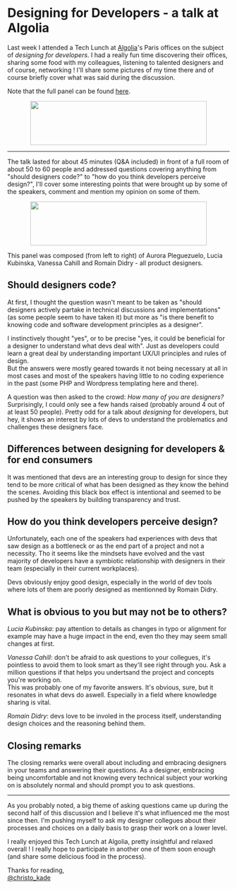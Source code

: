 # Designing for Developers - a talk at Algolia

Last week I attended a Tech Lunch at [Algolia](https://www.algolia.com/)'s Paris offices on the subject of _designing for developers_. I had a really fun time discovering their offices, sharing some food with my colleagues, listening to talented designers and of course, networking ! I'll share some pictures of my time there and of course briefly cover what was said during the discussion.

Note that the full panel can be found [here](https://www.youtube.com/embed/qBJeEWUWUWE?autoplay=1).

<p align="center">
  <img width="400" height="100" src="https://user-images.githubusercontent.com/15229355/51639773-0903a280-1f62-11e9-8e86-58100e2e4e22.jpg">
</p>

---

The talk lasted for about 45 minutes (Q&A included) in front of a full room of about 50 to 60 people and addressed questions covering anything from "should designers code?" to "how do you think developers perceive design?", I'll cover some interesting points that were brought up by some of the speakers, comment and mention my opinion on some of them.

<p align="center">
  <img width="400" height="100" src="https://user-images.githubusercontent.com/15229355/51639784-102ab080-1f62-11e9-81d6-174f427c0bb6.jpg
">
</p>

This panel was composed (from left to right) of Aurora Pleguezuelo, Lucia Kubinska, Vanessa Cahill and Romain Didry - all product designers.

## Should designers code?

At first, I thought the question wasn't meant to be taken as "should designers actively partake in technical discussions and implementations" (as some people seem to have taken it) but more as "is there benefit to knowing code and software development principles as a designer".

I instinctively thought "yes", or to be precise "yes, it could be beneficial for a designer to understand what devs deal with". Just as developers could learn a great deal by understanding important UX/UI principles and rules of design.  
But the answers were mostly geared towards it not being necessary at all in most cases and most of the speakers having little to no coding experience in the past (some PHP and Wordpress templating here and there).

A question was then asked to the crowd: _How many of you are designers?_  
Surprisingly, I could only see a few hands raised (probably around 4 out of at least 50 people). Pretty odd for a talk about _designing_ for developers, but hey, it shows an interest by lots of devs to understand the problematics and challenges these designers face.

## Differences between designing for developers & for end consumers

It was mentioned that devs are an interesting group to design for since they tend to be more critical of what has been designed as they know the behind the scenes. Avoiding this black box effect is intentional and seemed to be pushed by the speakers by building transparency and trust.

## How do you think developers perceive design?

Unfortunately, each one of the speakers had experiences with devs that saw design as a bottleneck or as the end part of a project and not a necessity. Tho it seems like the mindsets have evolved and the vast majority of developers have a symbiotic relationship with designers in their team (especially in their current workplaces).

Devs obviously enjoy good design, especially in the world of dev tools where lots of them are poorly designed as mentionned by Romain Didry.

## What is obvious to you but may not be to others?

_Lucia Kubinska_: pay attention to details as changes in typo or alignment for example may have a huge impact in the end, even tho they may seem small changes at first.

_Vanessa Cahill_: don't be afraid to ask questions to your collegues, it's pointless to avoid them to look smart as they'll see right through you. Ask a million questions if that helps you undertsand the project and concepts you're working on.  
This was probably one of my favorite answers. It's obvious, sure, but it resonates in what devs do aswell. Especially in a field where knowledge sharing is vital.

_Romain Didry_: devs love to be involed in the process itself, understanding design choices and the reasoning behind them.

## Closing remarks

The closing remarks were overall about including and embracing designers in your teams and answering their questions. As a designer, embracing being uncomfortable and not knowing every technical subject your working on is absolutely normal and should prompt you to ask questions.

---

As you probably noted, a big theme of asking questions came up during the second half of this discussion and I believe it's what influenced me the most since then. I'm pushing myself to ask my designer collegues about their processes and choices on a daily basis to grasp their work on a lower level.

I really enjoyed this Tech Lunch at Algolia, pretty insightful and relaxed overall ! I really hope to participate in another one of them soon enough (and share some delicious food in the process).

Thanks for reading,  
[@christo_kade](https://twitter.com/christo_kade)

